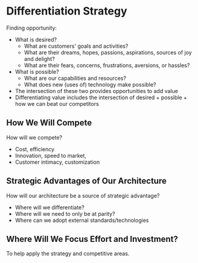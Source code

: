 # Differentiation Strategy

Finding opportunity:

* What is desired?
	* What are customers' goals and activities?
	* What are their dreams, hopes, passions, aspirations, sources of joy and delight?
	* What are their fears, concerns, frustrations, aversions, or hassles?
* What is possible?
	* What are our capabilities and resources?
	* What does new (uses of) technology make possible?
* The intersection of these two provides opportunities to add value
* Differentiating value includes the intersection of desired + possible + how we can beat our competitors

## How We Will Compete

How will we compete?

* Cost, efficiency
* Innovation, speed to market,
* Customer intimacy, customization

## Strategic Advantages of Our Architecture

How will our architecture be a source of strategic advantage?

* Where will we differentiate?
* Where will we need to only be at parity?
* Where can we adopt external standards/technologies

## Where Will We Focus Effort and Investment?

To help apply the strategy and competitive areas.
